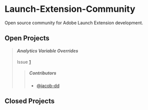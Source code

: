 # Launch-Extension-Community
Open source community for Adobe Launch Extension development.

## Open Projects ##

  >#### _Analytics Variable Overrides_ ####
  >Issue [1]
  >>##### Contributors #####
  >>* [@jacob-dd]

## Closed Projects ##


<!-- Add references to contributors -->
[@jacob-dd]:https://github.com/jacob-dd
<!-- Add issue link references here -->
[1]:https://github.com/jacob-dd/Launch-Extension-Community/issues/1
